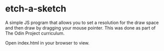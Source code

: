 # etch-a-sketch

A simple JS program that allows you to set a resolution for the draw space and then draw by dragging your mouse pointer. This was done as part of The Odin Project curriculum.

Open index.html in your browser to view.
